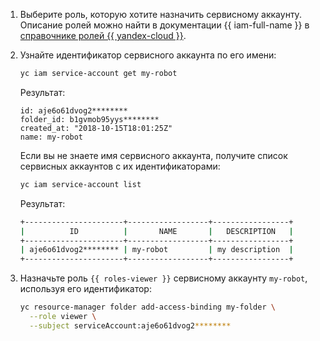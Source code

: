 1. Выберите роль, которую хотите назначить сервисному аккаунту. Описание ролей можно найти в документации {{ iam-full-name }} в [справочнике ролей {{ yandex-cloud }}](../../iam/roles-reference.md).

1. Узнайте идентификатор сервисного аккаунта по его имени:

    ```bash
    yc iam service-account get my-robot
    ```

    Результат:

    ```text
    id: aje6o61dvog2********
    folder_id: b1gvmob95yys********
    created_at: "2018-10-15T18:01:25Z"
    name: my-robot
    ```

    Если вы не знаете имя сервисного аккаунта, получите список сервисных аккаунтов с их идентификаторами:

    ```bash
    yc iam service-account list
    ```

    Результат:
    
    ```bash
    +----------------------+------------------+-----------------+
    |          ID          |       NAME       |   DESCRIPTION   |
    +----------------------+------------------+-----------------+
    | aje6o61dvog2******** | my-robot         | my description  |
    +----------------------+------------------+-----------------+
    ```

1. Назначьте роль `{{ roles-viewer }}` сервисному аккаунту `my-robot`, используя его идентификатор:

    ```bash
    yc resource-manager folder add-access-binding my-folder \
      --role viewer \
      --subject serviceAccount:aje6o61dvog2********
    ```